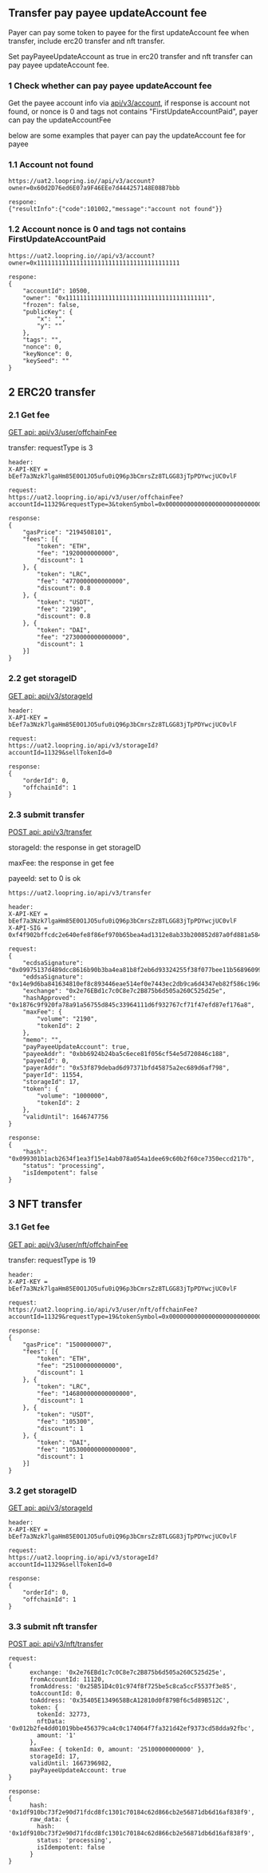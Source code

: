 ## Transfer pay payee updateAccount fee



Payer can pay some token to payee for the first updateAccount fee when transfer, include erc20 transfer and nft transfer.

Set payPayeeUpdateAccount as true in erc20 transfer and nft transfer can pay payee updateAccount fee.



### 1 Check whether can pay payee updateAccount fee

Get the payee account info via [api/v3/account](https://docs-uat.loopring.io/en/dex_apis/getAccount.html), if response is account not found, or nonce is 0 and tags not contains "FirstUpdateAccountPaid", payer can pay the updateAccountFee 



below are some examples that payer can pay the updateAccount fee for payee

### 1.1 Account not found

````
https://uat2.loopring.io//api/v3/account?owner=0x60d2D76ed6E07a9F46EEe7d444257148E08B7bbb

respone:
{"resultInfo":{"code":101002,"message":"account not found"}}
````



### 1.2 Account nonce is 0 and tags not contains FirstUpdateAccountPaid

```
https://uat2.loopring.io//api/v3/account?owner=0x1111111111111111111111111111111111111111

respone:
{
	"accountId": 10500,
	"owner": "0x1111111111111111111111111111111111111111",
	"frozen": false,
	"publicKey": {
		"x": "",
		"y": ""
	},
	"tags": "",
	"nonce": 0,
	"keyNonce": 0,
	"keySeed": ""
}
```





## 2 ERC20 transfer

### 2.1 Get fee

[GET api: api/v3/user/offchainFee](https://docs-uat.loopring.io/en/dex_apis/getBusinessFee2.html)

transfer: requestType is 3

`````
header: 
X-API-KEY = bEef7a3Nzk7lgaHm85E0O1JO5ufu0iQ96p3bCmrsZz8TLGG83jTpPDYwcjUC0vlF

request:
https://uat2.loopring.io/api/v3/user/offchainFee?accountId=11329&requestType=3&tokenSymbol=0x0000000000000000000000000000000000000000&amount=2000000000000

response:
{
	"gasPrice": "2194508101",
	"fees": [{
		"token": "ETH",
		"fee": "1920000000000",
		"discount": 1
	}, {
		"token": "LRC",
		"fee": "4770000000000000",
		"discount": 0.8
	}, {
		"token": "USDT",
		"fee": "2190",
		"discount": 0.8
	}, {
		"token": "DAI",
		"fee": "2730000000000000",
		"discount": 1
	}]
}
`````



### 2.2 get storageID

[GET api: api/v3/storageId](https://docs-uat.loopring.io/en/dex_apis/getNextStorageId.html)

`````
header: 
X-API-KEY = bEef7a3Nzk7lgaHm85E0O1JO5ufu0iQ96p3bCmrsZz8TLGG83jTpPDYwcjUC0vlF

request:
https://uat2.loopring.io/api/v3/storageId?accountId=11329&sellTokenId=0

response:
{
	"orderId": 0,
	"offchainId": 1
}
`````



### 2.3 submit transfer

[POST api: api/v3/transfer](https://docs-uat.loopring.io/en/dex_apis/submitTransfer.html)

storageId: the response in get storageID

maxFee: the response in get fee

payeeId: set to 0 is ok



````
https://uat2.loopring.io/api/v3/transfer

header: 
X-API-KEY = bEef7a3Nzk7lgaHm85E0O1JO5ufu0iQ96p3bCmrsZz8TLGG83jTpPDYwcjUC0vlF
X-API-SIG = 0xf4f902bffcdc2e640efe8f86ef970b65bea4ad1312e8ab33b200852d87a0fd881a584e201b52d768f333eb39b084ccde42dfe110fb683b81319837c6e92fa2691c03

request:
{
	"ecdsaSignature": "0x09975137d489dcc8616b90b3ba4ea81b8f2eb6d93324255f38f077bee11b568960997054b31ac6b33f4609ebed72fa85808b8928ce6be42aa98d83da938859ad1c03",
	"eddsaSignature": "0x14e9d6ba841634810ef8c893446eae514ef0e7443ec2db9ca6d4347eb82f586c196d9dabb3f72afb2ff1e8580ce35e6674dbcc42ed40cd908846e8aef009b75b0577e7a9c0e107ad3dfa4bd180b720a19be6e56fe64206624a531d16ea909b90",
	"exchange": "0x2e76EBd1c7c0C8e7c2B875b6d505a260C525d25e",
	"hashApproved": "0x1876c9f920fa78a91a56755d845c33964111d6f932767cf71f47efd87ef176a8",
	"maxFee": {
		"volume": "2190",
		"tokenId": 2
	},
	"memo": "",
	"payPayeeUpdateAccount": true,
	"payeeAddr": "0xbb6924b24ba5c6ece81f056cf54e5d720846c188",
	"payeeId": 0,
	"payerAddr": "0x53f879debad6d97371bfd45875a2ec689d6af798",
	"payerId": 11554,
	"storageId": 17,
	"token": {
		"volume": "1000000",
		"tokenId": 2
	},
	"validUntil": 1646747756
}

response:
{
	"hash": "0x099301b1acb2634f1ea3f15e14ab078a054a1dee69c60b2f60ce7350eccd217b",
	"status": "processing",
	"isIdempotent": false
}
````





## 3 NFT transfer

### 3.1 Get fee

[GET api: api/v3/user/nft/offchainFee](https://docs-uat.loopring.io/en/dex_apis/getNftRequestFees.html)

transfer: requestType is 19

`````
header: 
X-API-KEY = bEef7a3Nzk7lgaHm85E0O1JO5ufu0iQ96p3bCmrsZz8TLGG83jTpPDYwcjUC0vlF

request:
https://uat2.loopring.io/api/v3/user/nft/offchainFee?accountId=11329&requestType=19&tokenSymbol=0x0000000000000000000000000000000000000000&amount=2000000000000

response:
{
	"gasPrice": "1500000007",
	"fees": [{
		"token": "ETH",
		"fee": "25100000000000",
		"discount": 1
	}, {
		"token": "LRC",
		"fee": "146800000000000000",
		"discount": 1
	}, {
		"token": "USDT",
		"fee": "105300",
		"discount": 1
	}, {
		"token": "DAI",
		"fee": "105300000000000000",
		"discount": 1
	}]
}
`````



### 3.2 get storageID

[GET api: api/v3/storageId](https://docs-uat.loopring.io/en/dex_apis/getNextStorageId.html)

`````
header: 
X-API-KEY = bEef7a3Nzk7lgaHm85E0O1JO5ufu0iQ96p3bCmrsZz8TLGG83jTpPDYwcjUC0vlF

request:
https://uat2.loopring.io/api/v3/storageId?accountId=11329&sellTokenId=0

response:
{
	"orderId": 0,
	"offchainId": 1
}
`````



### 3.3 submit nft transfer

[POST api: api/v3/nft/transfer](https://docs-uat.loopring.io/en/dex_apis/submitNftTransfer.html)



````
request:
{
      exchange: '0x2e76EBd1c7c0C8e7c2B875b6d505a260C525d25e',
      fromAccountId: 11120,
      fromAddress: '0x25B51D4c01c974f8f725be5c8ca5ccF5537f3e85',
      toAccountId: 0,
      toAddress: '0x35405E1349658BcA12810d0f879Bf6c5d89B512C',
      token: {
        tokenId: 32773,
        nftData: '0x012b2fe4dd01019bbe456379ca4c0c174064f7fa321d42ef9373cd58dda92fbc',
        amount: '1'
      },
      maxFee: { tokenId: 0, amount: '25100000000000' },
      storageId: 17,
      validUntil: 1667396982,
      payPayeeUpdateAccount: true
}

response:
{
      hash: '0x1df910bc73f2e90d71fdcd8fc1301c70184c62d866cb2e56871db6d16af838f9',
      raw_data: {
        hash: '0x1df910bc73f2e90d71fdcd8fc1301c70184c62d866cb2e56871db6d16af838f9',
        status: 'processing',
        isIdempotent: false
      }
}
````

